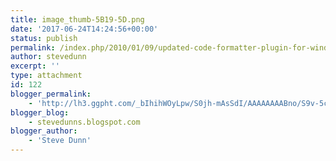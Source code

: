 ```yaml
---
title: image_thumb-5B19-5D.png
date: '2017-06-24T14:24:56+00:00'
status: publish
permalink: /index.php/2010/01/09/updated-code-formatter-plugin-for-windows-live-writer/image_thumb-5b19-5d-png
author: stevedunn
excerpt: ''
type: attachment
id: 122
blogger_permalink:
    - 'http://lh3.ggpht.com/_bIhihWOyLpw/S0jh-mAsSdI/AAAAAAAABno/S9v-5czRCxs/image_thumb%5B19%5D.png'
blogger_blog:
    - stevedunns.blogspot.com
blogger_author:
    - 'Steve Dunn'
---
```

<!DOCTYPE html PUBLIC "-//W3C//DTD HTML 4.0 Transitional//EN" "http://www.w3.org/TR/REC-html40/loose.dtd">
<?xml encoding="UTF-8">
